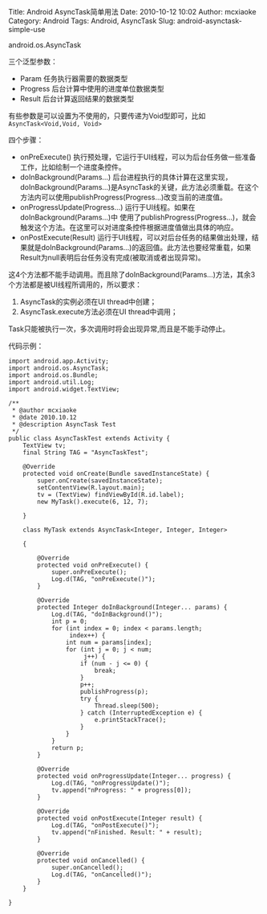 Title: Android AsyncTask简单用法
Date: 2010-10-12 10:02
Author: mcxiaoke
Category: Android
Tags: Android, AsyncTask
Slug: android-asynctask-simple-use

android.os.AsyncTask  

三个泛型参数：  

* Param 任务执行器需要的数据类型  
* Progress 后台计算中使用的进度单位数据类型  
* Result 后台计算返回结果的数据类型  

有些参数是可以设置为不使用的，只要传递为Void型即可，比如 `AsyncTask<Void,Void, Void>`

四个步骤：  

* onPreExecute() 执行预处理，它运行于UI线程，可以为后台任务做一些准备工作，比如绘制一个进度条控件。  
* doInBackground(Params...) 后台进程执行的具体计算在这里实现，doInBackground(Params...)是AsyncTask的关键，此方法必须重载。在这个方法内可以使用publishProgress(Progress...)改变当前的进度值。  
* onProgressUpdate(Progress...) 运行于UI线程。如果在doInBackground(Params...)中
使用了publishProgress(Progress...)，就会触发这个方法。在这里可以对进度条控件根据进度值做出具体的响应。  
* onPostExecute(Result) 运行于UI线程，可以对后台任务的结果做出处理，结果就是doInBackground(Params...)的返回值。此方法也要经常重载，如果Result为null表明后台任务没有完成(被取消或者出现异常)。

这4个方法都不能手动调用。而且除了doInBackground(Params...)方法，其余3个方法都是被UI线程所调用的，所以要求：  
1. AsyncTask的实例必须在UI thread中创建；  
2. AsyncTask.execute方法必须在UI thread中调用；

Task只能被执行一次，多次调用时将会出现异常,而且是不能手动停止。

代码示例：

```
import android.app.Activity;
import android.os.AsyncTask;
import android.os.Bundle;
import android.util.Log;
import android.widget.TextView;

/**
 * @author mcxiaoke
 * @date 2010.10.12
 * @description AsyncTask Test
 */
public class AsyncTaskTest extends Activity {
    TextView tv;
    final String TAG = "AsyncTaskTest";

    @Override
    protected void onCreate(Bundle savedInstanceState) {
        super.onCreate(savedInstanceState);
        setContentView(R.layout.main);
        tv = (TextView) findViewById(R.id.label);
        new MyTask().execute(6, 12, 7);

    }

    class MyTask extends AsyncTask<Integer, Integer, Integer>

    {

        @Override
        protected void onPreExecute() {
            super.onPreExecute();
            Log.d(TAG, "onPreExecute()");
        }

        @Override
        protected Integer doInBackground(Integer... params) {
            Log.d(TAG, "doInBackground()");
            int p = 0;
            for (int index = 0; index < params.length;
                 index++) {
                int num = params[index];
                for (int j = 0; j < num;
                     j++) {
                    if (num - j <= 0) {
                        break;
                    }
                    p++;
                    publishProgress(p);
                    try {
                        Thread.sleep(500);
                    } catch (InterruptedException e) {
                        e.printStackTrace();
                    }
                }
            }
            return p;
        }

        @Override
        protected void onProgressUpdate(Integer... progress) {
            Log.d(TAG, "onProgressUpdate()");
            tv.append("nProgress: " + progress[0]);
        }

        @Override
        protected void onPostExecute(Integer result) {
            Log.d(TAG, "onPostExecute()");
            tv.append("nFinished. Result: " + result);
        }

        @Override
        protected void onCancelled() {
            super.onCancelled();
            Log.d(TAG, "onCancelled()");
        }
    }

}

```

